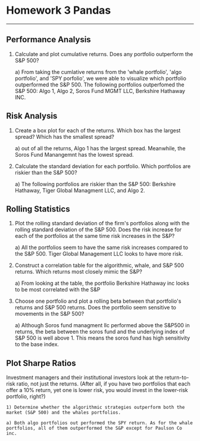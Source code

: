 # Homework 3 Pandas
---

## Performance Analysis
1) Calculate and plot cumulative returns. Does any portfolio outperform the S&P 500?

    a) From taking the cumlative returns from the 'whale portfolio', 'algo portfolio', and 'SPY porfolio', we were able to visualize which portfolio outperformed the S&P 500. The following portfolios outperfomed the S&P 500: Algo 1, Algo 2, Soros Fund MGMT LLC, Berkshire Hathaway INC. 

## Risk Analysis
1) Create a box plot for each of the returns. Which box has the largest spread? Which has the smallest spread?
    
    a) out of all the returns, Algo 1 has the largest spread. Meanwhile, the Soros Fund Manangemnt has the lowest spread.
  

2) Calculate the standard deviation for each portfolio. Which portfolios are riskier than the S&P 500?
   
   a) The following portfolios are riskier than the S&P 500: Berkshire Hathaway, Tiger Global Managment LLC, and Algo 2.

## Rolling Statistics

1) Plot the rolling standard deviation of the firm's portfolios along with the rolling standard deviation of the S&P 500. Does the risk increase for each of the portfolios at the same time risk increases in the S&P?

     a) All the portfolios seem to have the same risk increases compared to the S&P 500. Tiger Global Management LLC looks to have more risk.

2) Construct a correlation table for the algorithmic, whale, and S&P 500 returns. Which returns most closely mimic the S&P?
    
    a) From looking at the table, the portfolio Berkshire Hathaway inc looks to be most correlated with the S&P

3) Choose one portfolio and plot a rolling beta between that portfolio's returns and S&P 500 returns. Does the portfolio seem sensitive to movements in the S&P 500?

    a) Although Soros fund managment llc performed above the S&P500 in returns, the beta between the soros fund and the underlying index of S&P 500 is well above 1. This means the soros fund has high sensitivity to the base index.
    
## Plot Sharpe Ratios

Investment managers and their institutional investors look at the return-to-risk ratio, not just the returns. (After all, if you have two portfolios that each offer a 10% return, yet one is lower risk, you would invest in the lower-risk portfolio, right?)


    1) Determine whether the algorithmic strategies outperform both the market (S&P 500) and the whales portfolios.
    
    a) Both algo portfolios out performed the SPY return. As for the whale portfolios, all of them outperformed the S&P except for Paulson Co inc.
    